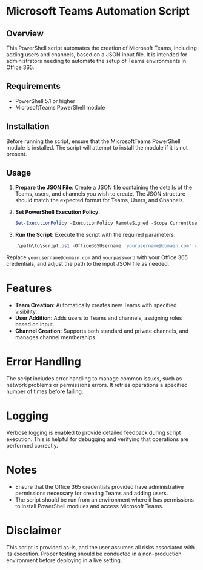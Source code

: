 # Microsoft Teams Automation Script

## Overview
This PowerShell script automates the creation of Microsoft Teams, including adding users and channels, based on a JSON input file. It is intended for administrators needing to automate the setup of Teams environments in Office 365.

## Requirements
- PowerShell 5.1 or higher
- MicrosoftTeams PowerShell module

## Installation
Before running the script, ensure that the MicrosoftTeams PowerShell module is installed. The script will attempt to install the module if it is not present.

## Usage
1. **Prepare the JSON File**: Create a JSON file containing the details of the Teams, users, and channels you wish to create. The JSON structure should match the expected format for Teams, Users, and Channels.

2. **Set PowerShell Execution Policy**:
   ```powershell
   Set-ExecutionPolicy -ExecutionPolicy RemoteSigned -Scope CurrentUser
   ```
3. **Run the Script**:
   Execute the script with the required parameters:
   ```powershell
   .\path\to\script.ps1 -Office365Username 'yourusername@domain.com' -Office365Password 'yourpassword' -TeamsFilePath '.\path\to\input.json'
   ```
Replace `yourusername@domain.com` and `yourpassword` with your Office 365 credentials, and adjust the path to the input JSON file as needed.

# Features
- **Team Creation**: Automatically creates new Teams with specified visibility.
- **User Addition**: Adds users to Teams and channels, assigning roles based on input.
- **Channel Creation**: Supports both standard and private channels, and manages channel memberships.

# Error Handling
The script includes error handling to manage common issues, such as network problems or permissions errors. It retries operations a specified number of times before failing.

# Logging
Verbose logging is enabled to provide detailed feedback during script execution. This is helpful for debugging and verifying that operations are performed correctly.

# Notes
- Ensure that the Office 365 credentials provided have administrative permissions necessary for creating Teams and adding users.
- The script should be run from an environment where it has permissions to install PowerShell modules and access Microsoft Teams.

# Disclaimer
This script is provided as-is, and the user assumes all risks associated with its execution. Proper testing should be conducted in a non-production environment before deploying in a live setting.
